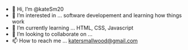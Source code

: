 - 👋 Hi, I’m @kateSm20
- 👀 I’m interested in ... software developement and learning how things work
- 🌱 I’m currently learning ... HTML, CSS, Javascript
- 💞️ I’m looking to collaborate on ...
- 📫 How to reach me ... katersmallwood@gmail.com

<!---
kateSm20/kateSm20 is a ✨ special ✨ repository because its `README.md` (this file) appears on your GitHub profile.
You can click the Preview link to take a look at your changes.
--->
